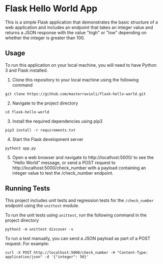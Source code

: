 # Flask Hello World App

This is a simple Flask application that demonstrates the basic structure of a web application and includes an endpoint that takes an integer value and returns a JSON response with the value "high" or "low" depending on whether the integer is greater than 100.

## Usage

To run this application on your local machine, you will need to have Python 3 and Flask installed.

1. Clone this repository to your local machine using the following command

```
git clone https://github.com/masterravioli/flask-hello-world.git
```

2. Navigate to the project directory

```
cd flask-hello-world
```

3. Install the required dependencies using pip3

```
pip3 install -r requirements.txt
```

4. Start the Flask development server

```
python3 app.py
```

5. Open a web browser and navigate to http://localhost:5000/ to see the "Hello World" message, or send a POST request to http://localhost:5000/check_number with a payload containing an integer value to test the /check_number endpoint.

## Running Tests

This project includes unit tests and regression tests for the ```/check_number``` endpoint using the ```unittest``` module.

To run the unit tests using ```unittest```, run the following command in the project directory

```
python3 -m unittest discover -v
```

To run a test manually, you can send a JSON payload as part of a POST request. For example:

```
curl -X POST http://localhost:5000/check_number -H "Content-Type: application/json" -d '{"integer": 50}'
```
